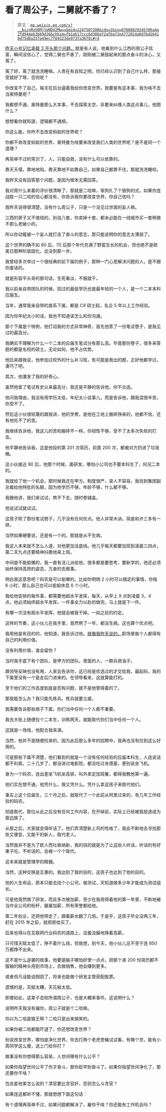 # 看了周公子，二舅就不香了？

> 原文：[`mp.weixin.qq.com/s?__biz=MzU0MjYwNDU2Mw==&mid=2247507200&idx=2&sn=07808829245706a4a2fd944eb3bb9d26&chksm=fb1ab17ccc6d386af2afba72e4772014a0d7bd26418d75d8a237a49ec7f69323de9737a36f8c#rd`](http://mp.weixin.qq.com/s?__biz=MzU0MjYwNDU2Mw==&mid=2247507200&idx=2&sn=07808829245706a4a2fd944eb3bb9d26&chksm=fb1ab17ccc6d386af2afba72e4772014a0d7bd26418d75d8a237a49ec7f69323de9737a36f8c#rd)

[昨天小号记忆承载 3 开头那个问题，](http://mp.weixin.qq.com/s?__biz=MzU3NDc5Nzc0NQ==&mid=2247519401&idx=2&sn=2621721a33368b0a357b2bd0059b121f&chksm=fd2e2e77ca59a76161930c794719a6657275a8411c879c5177f179be03053a180aaa42fad640&scene=21#wechat_redirect)就是有人说，他看到什么江西的周公子炫富，瞬间没信心了，觉得二舅也不香了，刚刚被二舅鼓起来的那点奋斗的决心，又蔫了。

蔫了好，蔫了就洗洗睡嘛。人贵在有自知之明，你已经认识到了自己什么样，那接受就好了呀，否则呢？

你改变不了自己，每天在后台逼着我给你改变世界。我要是有这本事，我为啥不去当奥特曼呢？

我都想不通，奥特曼那么大本事，不去探索太空，非要来纠缠人类这点事儿，他图什么？

想想看你就知道，逻辑都不通顺。

你这么能，你咋不去改变蚂蚁的世界呢？

你都不肯改变蚂蚁的世界，奥特曼为啥要来改变我们人类的世界呢？是不是同一个道理？

再简单不过的常识了，人，只能自救，没有什么可以依靠的。

靠天天塌，靠地地陷，靠天靠地不如靠自己，如果自己都靠不住，那就洗洗睡呗。

我昨天没有回答那个问题，是因为根本无需回答。

我对周什么来着的评价很清晰了，那就是二哈嘛，笨狗扎了个狼狗的式。如果你连战胜一只二哈的信心都没有，你告诉我你要改变世界，你自己信吗？

我昨天说得很清楚，没有什么周公子，只是一个没见过世面的妄人嘛。

江西的房子又不值钱的，别说八套，你卖掉十套，都未必能在一线城市买一套稍微不那么老破小的。

所以你动辄被一个妄人就打击了奋斗的意志，那只能说明你的意志太薄弱了。

这个世界的确不如 60 后，70 后那个年代充满了野蛮生长的机会，但也绝不是欧美日那种阶层固化，远没到那一步。

我曾经多次举过一个很经典的前下属的例子，那种一门心思解决问题的人，是不跟你废话的。

就是形容平头哥的那句话，生死看淡，不服就干。

我以前亲自带团队的时候，招过的最低学历也是最年轻的一个人，是一个二本本科应届生。

当年，通常我亲自带的直系下属，都是 C9 硕士起，名企 5 年以上工作经验。

因为你年纪太小的话，我也不知道该怎么和你沟通。

那个下属是个特例，他打动我的方式非常神奇，首先他答了一份笔试卷子，是我见过的最高分。

我确实不理解为什么一个二本的应届生笔试分有那么高。毕竟那份卷子，很多来答题的都是名校的硕士。无论如何，他不占优势。

他后来跟我说，他参加过校外的什么补习班，有可能是我出的题，正好他都学过，凑巧了吧。

其次，他激发了我的好奇心。

虽然他拿了笔试有史以来最高分，我还是平静的告诉他，你不合适。

他问我理由，我没有用学历太低，年纪太小说事儿，而是告诉他，跟我混很辛苦，你受不了。

然后这小伙很轻蔑的跟我讲，他的学费，是他在工地上搬砖挣来的，他都不信，还有他吃不了的苦。

我继续告诉他，我这儿的苦和搬砖不一样。你韧性不够，受不了太多次失败的打击。

他平静地告诉我，这是他投的第 201 次简历，前面 200 次，都被对方扔进了垃圾桶。

这小伙接近 90 后，他那个时候，面研发，哪怕小公司也不要本科生了，何况二本的。

我就给了他一个机会，那时候我还在甲方。制度很严，录人不容易，我找到集团副总裁给他特批的名额，因为他学历不够，年龄不够，什么都不够。

我跟他讲，我们来试试，熬不下去，随时卷铺盖。

他说试试就试试。

这孩子除了那份笔试卷子，几乎没有任何优点。他人非常木讷，简直和许三多有一拼。

当然如果硬要说，还是有一个的。那就是从不生病。

我这人本来就不怎么人道，对他更加没底线。他几乎每天都要加班到凌晨三四点，第二天九点还要精神抖擞地来上班。

中间是不能偷懒的，我一直有活儿派给他，很多都是要思考，要新学的，他还必须始终保持高昂的姿态，亢奋的去做事。

明白我这意思吧？码农是可以偷懒的。比如你明明 2 小时可以搞定的事情，你拖 8 小时，那么自己也可以偷偷休息 6 个小时。

我给他安排的每件事，都需要他超水平发挥，每天，从早上 9 点到凌晨 3，4 点，他必须始终超水平发挥，一件事全力以赴的做完，马上就是下一件。

有哪一次没有超水平发挥，他就会被我干掉。一如之前的约定。

这样的节奏，这小伙儿在我手里，竟然熬了一年，都没生病。这也算个优点吧。

我用他是有目的的，他知道，我告诉过他。[就像我昨天说的，](http://mp.weixin.qq.com/s?__biz=MzU3NDc5Nzc0NQ==&mid=2247519401&idx=2&sn=2621721a33368b0a357b2bd0059b121f&chksm=fd2e2e77ca59a76161930c794719a6657275a8411c879c5177f179be03053a180aaa42fad640&scene=21#wechat_redirect)职场里每个人都得有自己的利用价值。

没有利用价值，谁会留你？

当时我手底下有个团队，是甲方的团队。里面的人，一群兵痞油子。

跟领导反映也没有用，人家会告诉你，这已经是优选过的才交给我，最起码，我的下属里没有一个是走后门进来的。在领导看来，这就算能打的。

至于他们的工作态度到底是否有问题，就不是他管得着的了。

那我能怎么办？我只能先练兵。练兵就要立威，

我需要告诉那些痞子下属，你们当中任何一个人都不重要。

我去大街上随便拉个二本生，训练两天，就能取代你们当中任何一个人。

这就是一场戏，他配合我来演。

当然，他并不是随便捡来的，因为此后那么多年的招聘中，我再也没有捡到这么好用的。

可是那些下属不清楚，他们看到的就是一个没有任何经验的应届本科生，人连说话都不利索。二十几岁了，都没进过电影院，都没吃过肯德基，更别说坐飞机。

身为一个码农，连出差坐飞机坐高铁，叫外卖定加班餐，都得我教他第一遍。

他们实在想不通，他凭什么，我又凭什么。凭什么拿这孩子来取代他们。

事实上这个应届生，三个月之后，就取代了一个此前从阿里过来的，有几年工作经验的码农。

彻底取代，那位从此之后没有任何工作内容，在开掉前，实际上已经被我放逐成为窗边族了。

从那之后，大家就变得听话了。他们弄清楚新上司的性格了，我会不断地去寻找那些又便宜，又能干的新人，取代老人。

当然我并不是为了砍人而吐故纳新，我的目的就是为了让这些人听话，听话的有好果子吃，不听话的，会被一个个取代。

这本来就是管理学的精髓。

当然，这种交换是互惠的。我达到了我的目的，这孩子也达到了他的目的。

他的人生命运，原本只能去找个小公司，做测试，天知道做多少年才能成为测试组长。

可是他竟然做了研发，而且多次被加薪，至少在我用得着他的第一年里，不断地被当作全公司的标杆，屡屡加薪，所有荣誉都给他。

第二年创业，还把他带走了，跟着薪水翻了几倍。于是乎，这孩子毕业没两三年，赶在 2015 年之前，就把房给买了。

后来也得以在互联网行业码农的道路上，没羞没臊地挣着高薪。

只可惜天赋太低了，挣不着什么钱，但我想，到今天，他小伙儿总不至于连 850 万都挣不出来。

这不是什么逆袭的故事，他要是脑子哪怕好使一点点，把那个递 200 份简历都不服输的精神头用到市场上，去做销售，他会赚到更多。

或者但凡话能说囫囵了，将来也能做个研发主管获配股票。

遗憾的是，天赋太糟，天花板太低。

即便如此，这辈子击败所谓周公子，也是大概率事件。这说明什么？

说明昨天我没有骗你，周公子就是个二哈嘛。

你以为二哈是狼王啊？二哈只是出来搞笑的。

如果你被二哈都能吓退了，你还想改变世界？

别说改变世界，哪怕是净化世界，你去打两个老虎苍蝇试试看，有哪个货，能有小周同学这么傻，送上门给你打？

做事没有你想得那么容易，人世间哪有什么公平？

如果你指望世间公平了你才奋斗，那你趁早别奋斗了。如果你指望世间净化了，那还要你干啥？

包龙星他爹怎么说的？清官要比贪官奸，否则怎么斗贪官？

如果连这都听不懂，那就想想下面这句话：

有个道理再简单不过，如果问题都解决了，雇你干啥？你还能有工作机会吗？